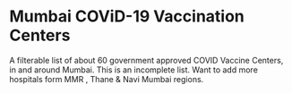 # Mumbai COViD-19 Vaccination Centers
A filterable list of about 60 government approved COVID Vaccine Centers, in and around Mumbai. This is an incomplete list. Want to add more hospitals form MMR , Thane & Navi Mumbai regions. 

